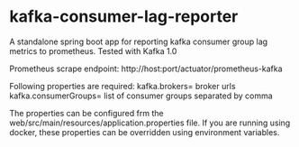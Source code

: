 # kafka-consumer-lag-reporter
A standalone spring boot app for reporting kafka consumer group lag metrics to prometheus.
Tested with Kafka 1.0

Prometheus scrape endpoint: http://host:port/actuator/prometheus-kafka

Following properties are required:
kafka.brokers= broker urls
kafka.consumerGroups= list of consumer groups separated by comma

The properties can be configured frm the web/src/main/resources/application.properties file.
If you are running using docker, these properties can be overridden using environment variables.

